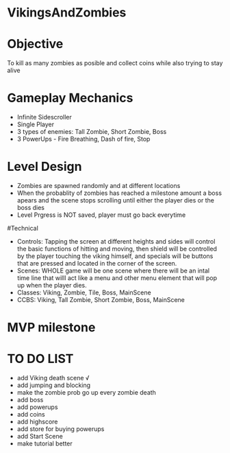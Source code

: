 # VikingsAndZombies
# Objective
To kill as many zombies as posible and collect coins while also trying to stay alive 

# Gameplay Mechanics
- Infinite Sidescroller
- Single Player
- 3 types of enemies: Tall Zombie, Short Zombie, Boss 
- 3 PowerUps - Fire Breathing, Dash of fire, Stop

# Level Design 
- Zombies are spawned randomly and at different locations
- When the probablity of zombies has reached a milestone amount a boss apears and the scene stops scrolling until either the player dies or the boss dies
- Level Prgress is NOT saved, player must go back everytime 

#Technical
- Controls: Tapping the screen at different heights and sides will control the basic functions of hitting and moving, then shield will be controlled by the player touching the viking himself, and specials will be buttons that are pressed and located in the corner of the screen.
- Scenes: WHOLE game will be one scene where there will be an intal time line that willl act like a menu and other menu element that will pop up when the player dies.
- Classes: Viking, Zombie, Tile, Boss, MainScene 
- CCBS: Viking, Tall Zombie, Short Zombie, Boss, MainScene

# MVP milestone 

# TO DO LIST
- add Viking death scene √
- add jumping and blocking
- make the zombie prob go up every zombie death
- add boss
- add powerups
- add coins
- add highscore
- add store for buying powerups
- add Start Scene
- make tutorial better
